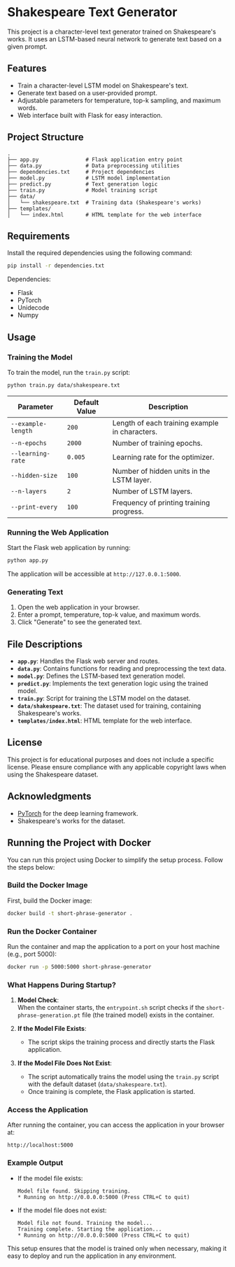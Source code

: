 # Shakespeare Text Generator

This project is a character-level text generator trained on Shakespeare's works. It uses an LSTM-based neural network to generate text based on a given prompt.

## Features

- Train a character-level LSTM model on Shakespeare's text.
- Generate text based on a user-provided prompt.
- Adjustable parameters for temperature, top-k sampling, and maximum words.
- Web interface built with Flask for easy interaction.

## Project Structure

```
.
├── app.py               # Flask application entry point
├── data.py              # Data preprocessing utilities
├── dependencies.txt     # Project dependencies
├── model.py             # LSTM model implementation
├── predict.py           # Text generation logic
├── train.py             # Model training script
├── data/
│   └── shakespeare.txt  # Training data (Shakespeare's works)
├── templates/
│   └── index.html       # HTML template for the web interface
```

## Requirements

Install the required dependencies using the following command:

```bash
pip install -r dependencies.txt
```

Dependencies:
- Flask
- PyTorch
- Unidecode
- Numpy

## Usage

### Training the Model

To train the model, run the `train.py` script:

```bash
python train.py data/shakespeare.txt
```

| Parameter          | Default Value | Description                                      |
|--------------------|---------------|--------------------------------------------------|
| `--example-length` | `200`         | Length of each training example in characters.   |
| `--n-epochs`       | `2000`          | Number of training epochs.                     |
| `--learning-rate`  | `0.005`       | Learning rate for the optimizer.                 |
| `--hidden-size`    | `100`         | Number of hidden units in the LSTM layer.        |
| `--n-layers`       | `2`           | Number of LSTM layers.                           |
| `--print-every`    | `100`         | Frequency of printing training progress.         |

### Running the Web Application

Start the Flask web application by running:

```bash
python app.py
```

The application will be accessible at `http://127.0.0.1:5000`.

### Generating Text

1. Open the web application in your browser.
2. Enter a prompt, temperature, top-k value, and maximum words.
3. Click "Generate" to see the generated text.

## File Descriptions

- **`app.py`**: Handles the Flask web server and routes.
- **`data.py`**: Contains functions for reading and preprocessing the text data.
- **`model.py`**: Defines the LSTM-based text generation model.
- **`predict.py`**: Implements the text generation logic using the trained model.
- **`train.py`**: Script for training the LSTM model on the dataset.
- **`data/shakespeare.txt`**: The dataset used for training, containing Shakespeare's works.
- **`templates/index.html`**: HTML template for the web interface.

## License

This project is for educational purposes and does not include a specific license. Please ensure compliance with any applicable copyright laws when using the Shakespeare dataset.

## Acknowledgments

- [PyTorch](https://pytorch.org/) for the deep learning framework.
- Shakespeare's works for the dataset.

## Running the Project with Docker

You can run this project using Docker to simplify the setup process. Follow the steps below:

### Build the Docker Image

First, build the Docker image:

```bash
docker build -t short-phrase-generator .
```

### Run the Docker Container

Run the container and map the application to a port on your host machine (e.g., port 5000):

```bash
docker run -p 5000:5000 short-phrase-generator
```

### What Happens During Startup?

1. **Model Check**:  
   When the container starts, the `entrypoint.sh` script checks if the `short-phrase-generation.pt` file (the trained model) exists in the container.
   
2. **If the Model File Exists**:  
   - The script skips the training process and directly starts the Flask application.

3. **If the Model File Does Not Exist**:  
   - The script automatically trains the model using the `train.py` script with the default dataset (`data/shakespeare.txt`).
   - Once training is complete, the Flask application is started.

### Access the Application

After running the container, you can access the application in your browser at:

```
http://localhost:5000
```

### Example Output

- If the model file exists:
  ```
  Model file found. Skipping training.
  * Running on http://0.0.0.0:5000 (Press CTRL+C to quit)
  ```

- If the model file does not exist:
  ```
  Model file not found. Training the model...
  Training complete. Starting the application...
  * Running on http://0.0.0.0:5000 (Press CTRL+C to quit)
  ```

This setup ensures that the model is trained only when necessary, making it easy to deploy and run the application in any environment.

